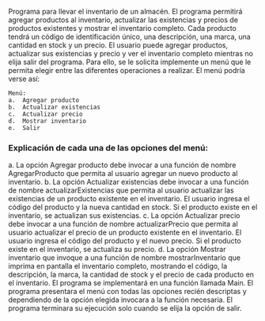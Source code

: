 Programa para llevar el inventario de un almacén. El programa permitirá agregar productos al inventario, actualizar las existencias y precios de productos existentes y mostrar el inventario completo.
Cada producto tendrá un código de identificación único, una descripción, una marca, una cantidad en stock y un precio.
El usuario puede agregar productos, actualizar sus existencias y precio y ver el inventario completo mientras no elija salir del programa.
Para ello, se le solicita implemente un menú que le permita elegir entre las diferentes operaciones a realizar. El menú podría verse así:
````
Menú:
a.	Agregar producto
b.	Actualizar existencias
c.	Actualizar precio
d.	Mostrar inventario
e.	Salir
````
### Explicación de cada una de las opciones del menú:

a. La opción Agregar producto debe invocar a una función de nombre AgregarProducto que permita al usuario agregar un nuevo producto al inventario.
b. La opción Actualizar existencias debe invocar a una función de nombre actualizarExistencias que permita al usuario actualizar las existencias de un producto existente en el inventario. El usuario ingresa el código del producto y la nueva cantidad en stock. Si el producto existe en el inventario, se actualizan sus existencias.
c. La opción Actualizar precio debe invocar a una función de nombre actualizarPrecio que permita al usuario actualizar el precio de un producto existente en el inventario. El usuario ingresa el código del producto y el nuevo precio. Si el producto existe en el inventario, se actualiza su precio.
d. La opción Mostrar inventario que invoque a una función de nombre mostrarInventario que imprima en pantalla el inventario completo, mostrando el código, la descripción, la marca, la cantidad de stock y el precio de cada producto en el inventario.
El programa se implementará en una función llamada Main. El programa presentara el menú con todas las opciones recién descriptas y dependiendo de la opción elegida invocara a la función necesaria. El programa terminara su ejecución solo cuando se elija la opción de salir.
